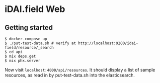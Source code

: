 # iDAI.field Web

## Getting started

```
$ docker-compose up
$ ./put-test-data.sh # verify at http://localhost:9200/idai-field/resource/_search
$ cd api
$ mix deps.get
$ mix phx.server 
```

Now visit `localhost:4000/api/resources`. It should display a list of sample resources,
as read in by put-test-data.sh into the elasticsearch.

